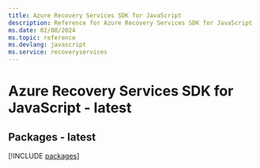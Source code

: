 ```yaml
---
title: Azure Recovery Services SDK for JavaScript
description: Reference for Azure Recovery Services SDK for JavaScript
ms.date: 02/08/2024
ms.topic: reference
ms.devlang: javascript
ms.service: recoveryservices
---
```

# Azure Recovery Services SDK for JavaScript - latest
## Packages - latest
[!INCLUDE [packages](recovery-services-index.md)]